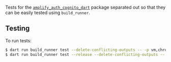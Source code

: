 Tests for the [`amplify_auth_cognito_dart`](../amplify_auth_cognito_dart) package separated out so that they can be easily tested using `build_runner`.

## Testing

To run tests:

```sh
$ dart run build_runner test --delete-conflicting-outputs -- -p vm,chrome
$ dart run build_runner test --release --delete-conflicting-outputs -- -p chrome
```

